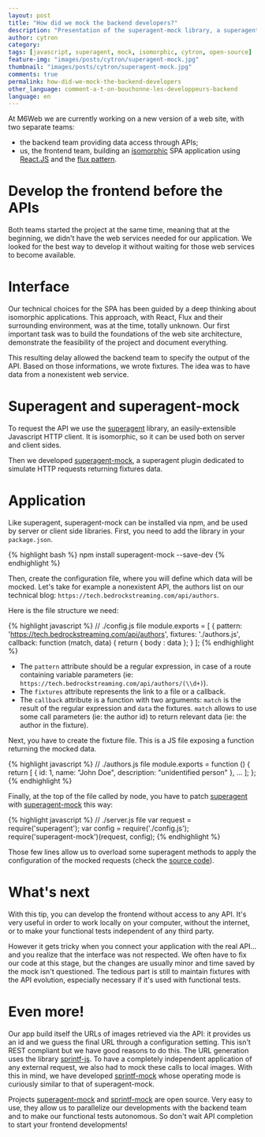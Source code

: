 ```yaml
---
layout: post
title: "How did we mock the backend developers?"
description: "Presentation of the superagent-mock library, a superagent plugin allowing to simulate HTTP calls by returning data fixtures based on the requested URL."
author: cytron
category:
tags: [javascript, superagent, mock, isomorphic, cytron, open-source]
feature-img: "images/posts/cytron/superagent-mock.jpg"
thumbnail: "images/posts/cytron/superagent-mock.jpg"
comments: true
permalink: how-did-we-mock-the-backend-developers
other_language: comment-a-t-on-bouchonne-les-developpeurs-backend
language: en
---
```



At M6Web we are currently working on a new version of a web site, with two separate teams: 
- the backend team providing data access through APIs;
- us, the frontend team, building an [isomorphic][isomorphic] SPA application using [React.JS][react-website] and the [flux pattern][flux-website].
  
# Develop the frontend before the APIs

Both teams started the project at the same time, meaning that at the beginning, we didn't have the web services needed for our application. We looked for the best way to develop it without waiting for those web services to become available.
  
# Interface
  
Our technical choices for the SPA has been guided by a deep thinking about isomorphic applications. This approach, with React, Flux and their surrounding environment, was at the time, totally unknown. Our first important task was to build the foundations of the web site architecture, demonstrate the feasibility of the project and document everything.
  
This resulting delay allowed the backend team to specify the output of the API. Based on those informations, we wrote fixtures. The idea was to have data from a nonexistent web service.
  
# Superagent and superagent-mock
  
To request the API we use the [superagent][superagent] library, an easily-extensible Javascript HTTP client. It is isomorphic, so it can be used both on server and client sides.
  
Then we developed [superagent-mock][superagent-mock], a superagent plugin dedicated to simulate HTTP requests returning fixtures data.

# Application
  
Like superagent, superagent-mock can be installed via npm, and be used by server or client side libraries. First, you need to add the library in your `package.json`.
  
{% highlight bash %}
npm install superagent-mock --save-dev
{% endhighlight %}  

Then, create the configuration file, where you will define which data will be mocked. Let's take for example a nonexistent API, the authors list on our technical blog: `https://tech.bedrockstreaming.com/api/authors`.

Here is the file structure we need: 

{% highlight javascript %}
// ./config.js file
module.exports = [
  {
    pattern: 'https://tech.bedrockstreaming.com/api/authors',
    fixtures: './authors.js',
    callback: function (match, data) {
      return { body : data };
    }
];
{% endhighlight %}

* The `pattern` attribute should be a regular expression, in case of a route containing variable parameters (ie: `https://tech.bedrockstreaming.com/api/authors/(\\d+)`).
* The `fixtures` attribute represents the link to a file or a callback.
* The `callback` attribute is a function with two arguments: `match` is the result of the regular expression and `data` the fixtures. `match` allows to use some call parameters (ie: the author id) to return relevant data (ie: the author in the fixture).

Next, you have to create the fixture file. This is a JS file exposing a function returning the mocked data.

{% highlight javascript %}
// ./authors.js file
module.exports = function () {
  return [
    {
      id: 1,
      name: "John Doe",
      description: "unidentified person"
    },
    ...
  ];
};
{% endhighlight %}

Finally, at the top of the file called by node, you have to patch [superagent][superagent] with [superagent-mock][superagent-mock] this way: 

{% highlight javascript %}
// ./server.js file
var request = require('superagent');
var config = require('./config.js');
require('superagent-mock')(request, config);
{% endhighlight %}

Those few lines allow us to overload some superagent methods to apply the configuration of the mocked requests (check the [source code][superagent-mock-source]).

# What's next 

With this tip, you can develop the frontend without access to any API. It's very useful in order to work locally on your computer, without the internet, or to make your functional tests independent of any third party.

However it gets tricky when you connect your application with the real API... and you realize that the interface was not respected. We often have to fix our code at this stage, but the changes are usually minor and time saved by the mock isn't questioned. The tedious part is still to maintain fixtures with the API evolution, especially necessary if it's used with functional tests.

# Even more!

Our app build itself the URLs of images retrieved via the API: it provides us an id and we guess the final URL through a configuration setting. This isn't REST compliant but we have good reasons to do this. The URL generation uses the library [sprintf-js][sprintf-js]. To have a completely independent application of any external request, we also had to mock these calls to local images. With this in mind, we have developed [sprintf-mock][sprintf-mock] whose operating mode is curiously similar to that of superagent-mock.

Projects [superagent-mock][superagent-mock] and [sprintf-mock][sprintf-mock] are open source. Very easy to use, they allow us to parallelize our developments with the backend team and to make our functional tests autonomous. So don't wait API completion to start your frontend developments!

[react-website]: https://facebook.github.io/react/
[flux-website]: https://facebook.github.io/flux/
[isomorphic]: https://isomorphic.net/javascript
[superagent]: https://visionmedia.github.io/superagent/
[webpack]: https://webpack.github.io/
[browserify]: https://browserify.org/
[superagent-mock]: https://github.com/BedrockStreaming/superagent-mock
[superagent-mock-source]: https://github.com/BedrockStreaming/superagent-mock/blob/master/superagent-mock.js
[sprintf-js]: https://github.com/alexei/sprintf.js
[sprintf-mock]: https://github.com/BedrockStreaming/sprintf-mock
[kenny-isomorphic-post]: https://tech.bedrockstreaming.com/2014/12/04/isomorphic-single-page-app-parfaite-react-flux
